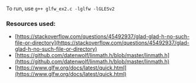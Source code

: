 To run, use `g++ glfw_ex2.c -lglfw -lGLESv2`

### Resources used:
* [https://stackoverflow.com/questions/45492937/glad-glad-h-no-such-file-or-directory](https://stackoverflow.com/questions/45492937/glad-glad-h-no-such-file-or-directory)
* [https://github.com/datenwolf/linmath.h/blob/master/linmath.h](https://github.com/datenwolf/linmath.h/blob/master/linmath.h)
* [https://www.glfw.org/docs/latest/quick.html](https://www.glfw.org/docs/latest/quick.html)
